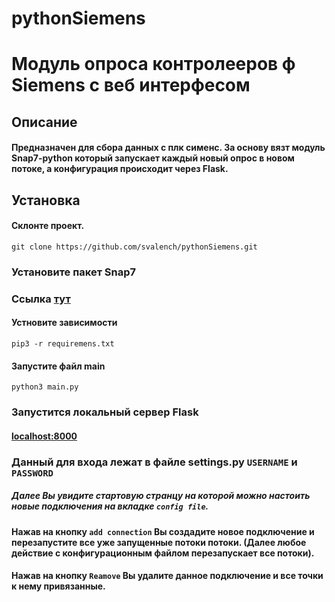 # pythonSiemens
# Модуль опроса контролееров ф Siemens  с веб интерфесом
## Описание
#### Предназначен для сбора данных с плк сименс. За основу вязт модуль Snap7-python который запускает каждый новый опрос в новом потоке, а конфигурация происходит через Flask.
## Установка
#### Склонте проект.
`git clone https://github.com/svalench/pythonSiemens.git`
### Установите пакет Snap7
### Ссылка  [тут](https://python-snap7.readthedocs.io/en/latest/installation.html)
#### Устновите зависимости
`pip3 -r requiremens.txt`
#### Запустите файл main
`python3 main.py`
### Запустится локальный сервер Flask
#### [localhost:8000](http://localhost:8000)
### Данный для входа лежат в файле settings.py `USERNAME` и `PASSWORD`
##### Далее Вы увидите стартовую странцу на которой можно настоить новые подключения на вкладке `config file`. 
#### Нажав на кнопку `add connection` Вы создадите новое подключение и перезапустите все уже запущенные потоки потоки. (Далее любое действие с конфигурационным файлом перезапускает все потоки).
#### Нажав на кнопку `Reamove`  Вы удалите данное подключение и все точки к нему привязанные.